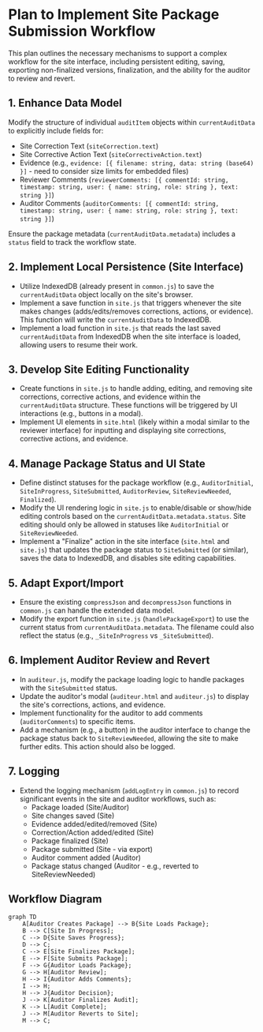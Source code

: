 # Plan to Implement Site Package Submission Workflow

This plan outlines the necessary mechanisms to support a complex workflow for the site interface, including persistent editing, saving, exporting non-finalized versions, finalization, and the ability for the auditor to review and revert.

## 1. Enhance Data Model

Modify the structure of individual `auditItem` objects within `currentAuditData` to explicitly include fields for:

*   Site Correction Text (`siteCorrection.text`)
*   Site Corrective Action Text (`siteCorrectiveAction.text`)
*   Evidence (e.g., `evidence: [{ filename: string, data: string (base64) }]` - need to consider size limits for embedded files)
*   Reviewer Comments (`reviewerComments: [{ commentId: string, timestamp: string, user: { name: string, role: string }, text: string }]`)
*   Auditor Comments (`auditorComments: [{ commentId: string, timestamp: string, user: { name: string, role: string }, text: string }]`)

Ensure the package metadata (`currentAuditData.metadata`) includes a `status` field to track the workflow state.

## 2. Implement Local Persistence (Site Interface)

*   Utilize IndexedDB (already present in `common.js`) to save the `currentAuditData` object locally on the site's browser.
*   Implement a save function in `site.js` that triggers whenever the site makes changes (adds/edits/removes corrections, actions, or evidence). This function will write the `currentAuditData` to IndexedDB.
*   Implement a load function in `site.js` that reads the last saved `currentAuditData` from IndexedDB when the site interface is loaded, allowing users to resume their work.

## 3. Develop Site Editing Functionality

*   Create functions in `site.js` to handle adding, editing, and removing site corrections, corrective actions, and evidence within the `currentAuditData` structure. These functions will be triggered by UI interactions (e.g., buttons in a modal).
*   Implement UI elements in `site.html` (likely within a modal similar to the reviewer interface) for inputting and displaying site corrections, corrective actions, and evidence.

## 4. Manage Package Status and UI State

*   Define distinct statuses for the package workflow (e.g., `AuditorInitial`, `SiteInProgress`, `SiteSubmitted`, `AuditorReview`, `SiteReviewNeeded`, `Finalized`).
*   Modify the UI rendering logic in `site.js` to enable/disable or show/hide editing controls based on the `currentAuditData.metadata.status`. Site editing should only be allowed in statuses like `AuditorInitial` or `SiteReviewNeeded`.
*   Implement a "Finalize" action in the site interface (`site.html` and `site.js`) that updates the package status to `SiteSubmitted` (or similar), saves the data to IndexedDB, and disables site editing capabilities.

## 5. Adapt Export/Import

*   Ensure the existing `compressJson` and `decompressJson` functions in `common.js` can handle the extended data model.
*   Modify the export function in `site.js` (`handlePackageExport`) to use the current status from `currentAuditData.metadata`. The filename could also reflect the status (e.g., `_SiteInProgress` vs `_SiteSubmitted`).

## 6. Implement Auditor Review and Revert

*   In `auditeur.js`, modify the package loading logic to handle packages with the `SiteSubmitted` status.
*   Update the auditor's modal (`auditeur.html` and `auditeur.js`) to display the site's corrections, actions, and evidence.
*   Implement functionality for the auditor to add comments (`auditorComments`) to specific items.
*   Add a mechanism (e.g., a button) in the auditor interface to change the package status back to `SiteReviewNeeded`, allowing the site to make further edits. This action should also be logged.

## 7. Logging

*   Extend the logging mechanism (`addLogEntry` in `common.js`) to record significant events in the site and auditor workflows, such as:
    *   Package loaded (Site/Auditor)
    *   Site changes saved (Site)
    *   Evidence added/edited/removed (Site)
    *   Correction/Action added/edited (Site)
    *   Package finalized (Site)
    *   Package submitted (Site - via export)
    *   Auditor comment added (Auditor)
    *   Package status changed (Auditor - e.g., reverted to SiteReviewNeeded)

## Workflow Diagram

```mermaid
graph TD
    A[Auditor Creates Package] --> B{Site Loads Package};
    B --> C[Site In Progress];
    C --> D{Site Saves Progress};
    D --> C;
    C --> E[Site Finalizes Package];
    E --> F[Site Submits Package];
    F --> G{Auditor Loads Package};
    G --> H[Auditor Review];
    H --> I{Auditor Adds Comments};
    I --> H;
    H --> J{Auditor Decision};
    J --> K[Auditor Finalizes Audit];
    K --> L[Audit Complete];
    J --> M[Auditor Reverts to Site];
    M --> C;